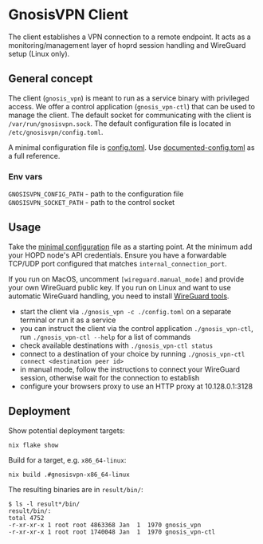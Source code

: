 # GnosisVPN Client

The client establishes a VPN connection to a remote endpoint.
It acts as a monitoring/management layer of hoprd session handling and WireGuard setup (Linux only).

## General concept

The client (`gnosis_vpn`) is meant to run as a service binary with privileged access.
We offer a control application (`gnosis_vpn-ctl`) that can be used to manage the client.
The default socket for communicating with the client is `/var/run/gnosisvpn.sock`.
The default configuration file is located in `/etc/gnosisvpn/config.toml`.

A minimal configuration file is [config.toml](./config.toml).
Use [documented-config.toml](./documented-config.toml) as a full reference.

### Env vars

`GNOSISVPN_CONFIG_PATH` - path to the configuration file
`GNOSISVPN_SOCKET_PATH` - path to the control socket

## Usage

Take the [minimal configuration](./config.toml) file as a starting point.
At the minimum add your HOPD node's API credentials.
Ensure you have a forwardable TCP/UDP port configured that matches `internal_connection_port`.

If you run on MacOS, uncomment `[wireguard.manual_mode]` and provide your own WireGuard public key.
If you run on Linux and want to use automatic WireGuard handling, you need to install [WireGuard tools](https://www.wireguard.com/install/).

- start the client via `./gnosis_vpn -c ./config.toml` on a separate terminal or run it as a service
- you can instruct the client via the control application `./gnosis_vpn-ctl`, run `./gnosis_vpn-ctl --help` for a list of commands
- check available destinations with `./gnosis_vpn-ctl status`
- connect to a destination of your choice by running `./gnosis_vpn-ctl connect <destination peer id>`
- in manual mode, follow the instructions to connect your WireGuard session, otherwise wait for the connection to establish
- configure your browsers proxy to use an HTTP proxy at 10.128.0.1:3128

## Deployment

Show potential deployment targets:

`nix flake show`

Build for a target, e.g. `x86_64-linux`:

`nix build .#gnosisvpn-x86_64-linux`

The resulting binaries are in `result/bin/`:

```
$ ls -l result*/bin/
result/bin/:
total 4752
-r-xr-xr-x 1 root root 4863368 Jan  1  1970 gnosis_vpn
-r-xr-xr-x 1 root root 1740048 Jan  1  1970 gnosis_vpn-ctl
```

